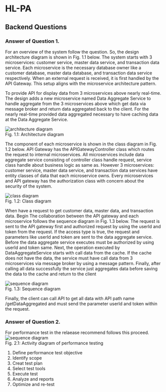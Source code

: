 # HL-PA

## Backend Questions

### Answer of Question 1.

For an overview of the system follow the question. So, the design architecture diagram is shown in Fig. 1.1 below. The system starts with 3 microservices: customer service, master data service, and transaction data service. Each microservice is the necessary database owner like a customer database, master data database, and transaction data service respectively. When an external request is received, it is first handled by the API Gateway. This setup aligns with the microservice architecture pattern.

To provide API for display data from 3 microservices above nearly real-time. The design adds a new microservice named Data Aggregate Service to handle aggregate from the 3 microservices above which get data via message broker and return data aggregated back to the client. For the nearly real-time provided data aggregated necessary to have caching data at the Data Aggregate Service.

![architecture diagram](https://res.cloudinary.com/dmdxfjunb/image/upload/v1720244389/HLAB-Architecture_Diagram_oopsbw.jpg) \
Fig. 1.1: Architecture diagram 


The component of each microservice is shown in the class diagram in Fig. 1.2 below. API Gateway has the APIGatewayController class which routes the request to internal microservices. All microservices include data aggregate service consisting of controller class handle request, service class handle about business logic as same as. However 3 microservices: customer service, master data service, and transaction data services have entity classes of data that each microservice owns. Every microservices and API gateway has the authorization class with concern about the security of the system.

![class diagram](https://res.cloudinary.com/dmdxfjunb/image/upload/v1720244482/HLAB-Class_Diagram_nkw46w.jpg) \
Fig. 1.2: Class diagram 


When have a request to get customer data, master data, and transaction data. Begin The collaboration between the API gateway and each microservice follows the sequence diagram in Fig. 1.3 below. The request is sent to the API gateway first and authorized request by using the userId and token from the request. If the access type is true, the request and parameters like userId and token are sent to the data aggregate service. Before the data aggregate service executes must be authorized by using userId and token same. Next, the operation executed by DataAggregateService starts with call data from the cache. If the cache does not have the data, the service must have call data from  3 microservices via message broker by using a message pattern. Finally, after calling all data successfully the service just aggregates data before saving the data to the cache and return to the client

![sequence diagram](https://res.cloudinary.com/dmdxfjunb/image/upload/v1720244488/Untitled_19_sylyvk.png) \
Fig. 1.3: Sequence diagram 

Finally, the client can call API to get all data with API path name /getDataAggregated and must send the parameter userId and token within the request.

### Answer of Question 2.
For performance test in the relaease recommend follows this proceed. 
![sequence diagram](https://res.cloudinary.com/dmdxfjunb/image/upload/v1720257851/HLAB-performance_test-2_jk3mmk.jpg) \
Fig. 2.1: Activity diagram of performance testing

1. Define performance test objective
2. Identify scope
3. Creat test plan
4. Select test tools
5. Execute test
6. Analyze and reports
7. Optimize and re-test

   

